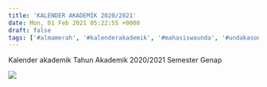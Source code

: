 ```yaml
---
title: 'KALENDER AKADEMIK 2020/2021'
date: Mon, 01 Feb 2021 05:22:55 +0000
draft: false
tags: ['#almamerah', '#kalenderakademik', '#mahasiswaunda', '#undakasongan', '#undamembangun', '#undasegudangprestasi', 'Berita', 'Kalender Akademik', 'undauniversity']
---
```


Kalender akademik Tahun Akademik 2020/2021 Semester Genap

![](https://unda.ac.id/2/wp-content/uploads/2021/02/Kalender-akademik-1024x1024.jpeg)